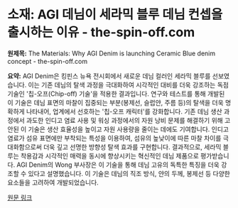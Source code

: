 # 소재: AGI 데님이 세라믹 블루 데님 컨셉을 출시하는 이유 - the-spin-off.com

**원제목:** The Materials: Why AGI Denim is launching Ceramic Blue denim concept - the-spin-off.com

**요약:** AGI Denim은 킹핀스 뉴욕 전시회에서 새로운 데님 컬러인 세라믹 블루를 선보였습니다.  이는 기존 데님의 탈색 과정을 극대화하여 시각적인 대비를 더욱 강조하는 독점 기술인 '칩-오프(Chip-off) 기술'을 적용한 결과입니다.  연구와 테스트를 통해 개발된 이 기술은 데님 표면의 마찰이 집중되는 부분(봉제선, 슬럽얀, 주름 등)의 탈색을 더욱 명확하게 나타내어, 업계에서 선호하는 '칩-오프 캐릭터'를 강화합니다.  기존 데님 생산 과정에서 과도한 인디고 염료 사용 및 워싱 과정에서의 자원 낭비 문제를 해결하기 위해 고안된 이 기술은 생산 효율성을 높이고 자원 사용량을 줄이는 데에도 기여합니다.  인디고 염료가 섬유 표면에만 부착되는 특성을 이용하여, 섬유의 높낮이에 따른 마찰 차이를 극대화함으로써 더욱 깊고 선명한 방향성 탈색 효과를 구현합니다.  결과적으로, 세라믹 블루는 착용감과 시각적인 매력을 동시에 향상시키는 혁신적인 데님 제품으로 평가받습니다.  AGI Denim의  Wong 부사장은 이 기술을 통해 데님 고유의 독특한 특징을 더욱 강조할 수 있다고 설명했습니다.  이 기술은 데님의 직조 방식, 얀의 두께, 봉제선 등 다양한 요소들을 고려하여 개발되었습니다.

[원문 링크](https://www.the-spin-off.com/news/stories/The-Materials-Why-AGI-Denim-is-launching-Ceramic-Blue-denim-concept-19238)
